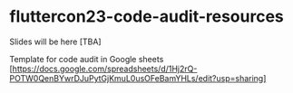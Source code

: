 # fluttercon23-code-audit-resources

Slides will be here [TBA]

Template for code audit in Google sheets [https://docs.google.com/spreadsheets/d/1Hj2rQ-POTW0QenBYwrDJuPytGjKmuL0usOFeBamYHLs/edit?usp=sharing]
